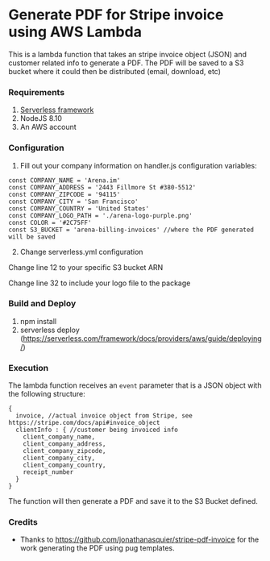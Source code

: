 Generate PDF for Stripe invoice using AWS Lambda
================================================

This is a lambda function that takes an stripe invoice object (JSON) and customer related info to generate a PDF. The PDF will be saved to a S3 bucket where it could then be distributed (email, download, etc)

### Requirements

1. [Serverless framework](https://www.serverless.com)
2. NodeJS 8.10
3. An AWS account

### Configuration

1. Fill out your company information on handler.js configuration variables:

```
const COMPANY_NAME = 'Arena.im'
const COMPANY_ADDRESS = '2443 Fillmore St #380-5512'
const COMPANY_ZIPCODE = '94115'
const COMPANY_CITY = 'San Francisco'
const COMPANY_COUNTRY = 'United States'
const COMPANY_LOGO_PATH = './arena-logo-purple.png'
const COLOR = '#2C75FF'
const S3_BUCKET = 'arena-billing-invoices' //where the PDF generated will be saved
```

2. Change serverless.yml configuration

Change line 12 to your specific S3 bucket ARN

Change line 32 to include your logo file to the package

### Build and Deploy

1. npm install
2. serverless deploy (https://serverless.com/framework/docs/providers/aws/guide/deploying/)

### Execution

The lambda function receives an `event` parameter that is a JSON object with the following structure:

```
{
  invoice, //actual invoice object from Stripe, see https://stripe.com/docs/api#invoice_object
  clientInfo : { //customer being invoiced info
    client_company_name, 
    client_company_address, 
    client_company_zipcode, 
    client_company_city, 
    client_company_country, 
    receipt_number
  }
}
```

The function will then generate a PDF and save it to the S3 Bucket defined.

### Credits

- Thanks to https://github.com/jonathanasquier/stripe-pdf-invoice for the work generating the PDF using pug templates.
